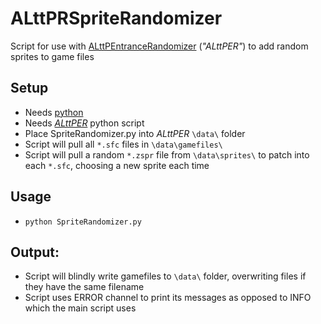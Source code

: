# ALttPRSpriteRandomizer
Script for use with [ALttPEntranceRandomizer](http://github.com/KevinCathcart/ALttPEntranceRandomizer) (*"ALttPER"*) to add random sprites to game files

## Setup
* Needs [python](https://www.python.org/downloads/)
* Needs [*ALttPER*](http://github.com/KevinCathcart/ALttPEntranceRandomizer) python script
* Place SpriteRandomizer.py into *ALttPER* `\data\` folder
* Script will pull all `*.sfc` files in `\data\gamefiles\`
* Script will pull a random `*.zspr` file from `\data\sprites\` to patch into each `*.sfc`, choosing a new sprite each time

## Usage
* `python SpriteRandomizer.py`

## Output:
* Script will blindly write gamefiles to `\data\` folder, overwriting files if they have the same filename
* Script uses ERROR channel to print its messages as opposed to INFO which the main script uses
